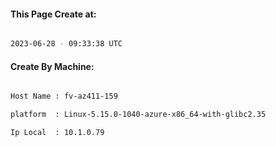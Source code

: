 
   
#### This Page Create at:

```bash

2023-06-28 - 09:33:38 UTC

```

#### Create By Machine:

```bash

Host Name : fv-az411-159

platform  : Linux-5.15.0-1040-azure-x86_64-with-glibc2.35

Ip Local  : 10.1.0.79

```

